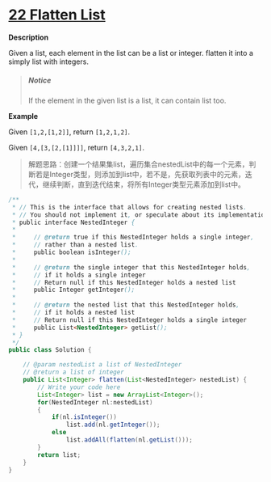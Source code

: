 # [22 Flatten List](http://www.lintcode.com/en/problem/flatten-list/)

**Description**

Given a list, each element in the list can be a list or integer. flatten it into a simply list with integers.

> #####  Notice
>
> If the element in the given list is a list, it can contain list too.

**Example**

Given `[1,2,[1,2]]`, return `[1,2,1,2]`.

Given `[4,[3,[2,[1]]]]`, return `[4,3,2,1]`.

> 解题思路：创建一个结果集list，遍历集合nestedList中的每一个元素，判断若是Integer类型，则添加到list中，若不是，先获取列表中的元素，迭代，继续判断，直到迭代结束，将所有Integer类型元素添加到list中。

```java
/**
 * // This is the interface that allows for creating nested lists.
 * // You should not implement it, or speculate about its implementation
 * public interface NestedInteger {
 *
 *     // @return true if this NestedInteger holds a single integer,
 *     // rather than a nested list.
 *     public boolean isInteger();
 *
 *     // @return the single integer that this NestedInteger holds,
 *     // if it holds a single integer
 *     // Return null if this NestedInteger holds a nested list
 *     public Integer getInteger();
 *
 *     // @return the nested list that this NestedInteger holds,
 *     // if it holds a nested list
 *     // Return null if this NestedInteger holds a single integer
 *     public List<NestedInteger> getList();
 * }
 */
public class Solution {

    // @param nestedList a list of NestedInteger
    // @return a list of integer
    public List<Integer> flatten(List<NestedInteger> nestedList) {
        // Write your code here
        List<Integer> list = new ArrayList<Integer>();
        for(NestedInteger nl:nestedList)
        {
            if(nl.isInteger())
                list.add(nl.getInteger());
            else
                list.addAll(flatten(nl.getList()));                
        }
        return list;
    }
}
```

